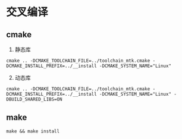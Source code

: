 # 交叉编译

## cmake

1. 静态库
```
cmake .. -DCMAKE_TOOLCHAIN_FILE=../toolchain_mtk.cmake -DCMAKE_INSTALL_PREFIX=../__install -DCMAKE_SYSTEM_NAME="Linux" 
```
2. 动态库
```
cmake .. -DCMAKE_TOOLCHAIN_FILE=../toolchain_mtk.cmake -DCMAKE_INSTALL_PREFIX=../__install -DCMAKE_SYSTEM_NAME="Linux" -DBUILD_SHARED_LIBS=ON
```

## make

```
make && make install
```
